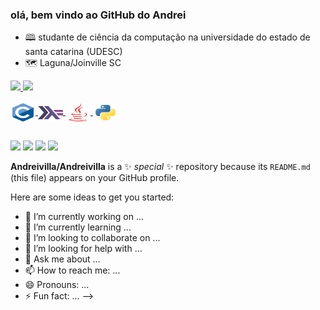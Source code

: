 ### olá, bem vindo ao GitHub do Andrei
- 🕮 studante de ciência da computação na universidade do estado de santa catarina (UDESC)
- 🗺️ Laguna/Joinville SC
 <div>
 
  <a href="https://github.com/arielyth">
  <img height="150em" src="https://github-readme-stats.vercel.app/api?username=Andreivilla&show_icons=true&theme=synthwave&include_all_commits=true&count_private=true"/>
  <img height="150em" src="https://github-readme-stats.vercel.app/api/top-langs/?username=Andreivilla&layout=compact&langs_count=7&theme=synthwave"/>
</div>
 
 <div style="display: inline_block"><br>
  <img align="center" alt="Andrei-C" height="30" width="40" src="https://github.com/devicons/devicon/blob/master/icons/c/c-original.svg">
  <img align="center" alt="Andrei-Haskell" height="30" width="40" src="https://github.com/devicons/devicon/blob/master/icons/haskell/haskell-original.svg">
  <img align="center" alt="Andrei-java" height="30" width="40" src="https://github.com/devicons/devicon/blob/master/icons/java/java-plain.svg">
  <img align="center" alt="Andrei-Python" height="30" width="40" src="https://github.com/devicons/devicon/blob/master/icons/python/python-original.svg">
</div>
 
 ##
 
 <div>   
  <a href="https://instagram.com/andreivilla" target="_blank"><img src="https://img.shields.io/badge/-Instagram-%23E4405F?style=for-the-badge&logo=instagram&logoColor=white" target="_blank"></a>
 <a href="https://discord.gg/74Krpt2" target="_blank"><img src="https://img.shields.io/badge/Discord-7289DA?style=for-the-badge&logo=discord&logoColor=white" target="_blank"></a> 
  <a href = "mailto:contato@rafaballerini.tech"><img src="https://img.shields.io/badge/-Gmail-%23333?style=for-the-badge&logo=gmail&logoColor=white" target="_blank"></a>
  <a href="https://www.linkedin.com/in/andrei-villa-7729801b6/" target="_blank"><img src="https://img.shields.io/badge/-LinkedIn-%230077B5?style=for-the-badge&logo=linkedin&logoColor=white" target="_blank"></a>  
</div>
 
 
 
 
**Andreivilla/Andreivilla** is a ✨ _special_ ✨ repository because its `README.md` (this file) appears on your GitHub profile.

Here are some ideas to get you started:

- 🔭 I’m currently working on ...
- 🌱 I’m currently learning ...
- 👯 I’m looking to collaborate on ...
- 🤔 I’m looking for help with ...
- 💬 Ask me about ...
- 📫 How to reach me: ...
- 😄 Pronouns: ...
- ⚡ Fun fact: ...
-->
